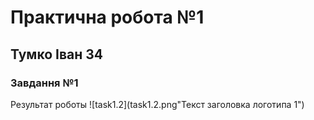 # Практична робота №1
## Тумко Іван 34
### Завдання №1
Результат роботы
![task1.2](task1.2.png"Текст заголовка логотипа 1")
